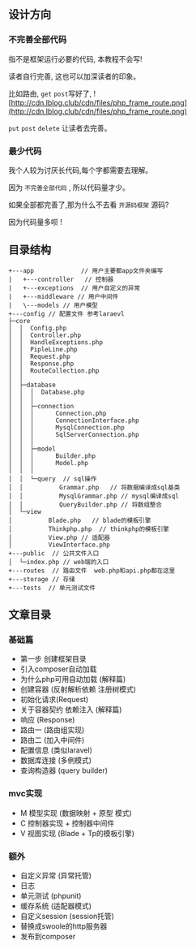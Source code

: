 ## 设计方向
### 不完善全部代码
指不是框架运行必要的代码, 本教程不会写!

读者自行完善, 这也可以加深读者的印象。

比如路由, `get` `post`写好了,
![http://cdn.lblog.club/cdn/files/php_frame_route.png](http://cdn.lblog.club/cdn/files/php_frame_route.png)

`put` `post` `delete` 让读者去完善。
### 最少代码
我个人较为讨厌长代码,每个字都需要去理解。

因为 `不完善全部代码` , 所以代码量才少。

如果全部都完善了,那为什么不去看 `开源码框架` 源码?

因为代码量多呗 !
## 目录结构
```
+---app             // 用户主要都app文件夹编写
|   +---controller   // 控制器
|   +---exceptions  // 用户自定义的异常
|   +---middleware // 用户中间件
|   \---models // 用户模型
+---config // 配置文件 参考laraevl
├─core
│  │  Config.php
│  │  Controller.php
│  │  HandleExceptions.php
│  │  PipleLine.php
│  │  Request.php
│  │  Response.php
│  │  RouteCollection.php
│  │
│  ├─database
│  │  │  Database.php
│  │  │
│  │  ├─connection
│  │  │      Connection.php 
│  │  │      ConnectionInterface.php
│  │  │      MysqlConnection.php
│  │  │      SqlServerConnection.php
│  │  │
│  │  ├─model
│  │  │      Builder.php
│  │  │      Model.php 
│  │  │
│  │  └─query  // sql操作
│  │          Grammar.php   // 将数据编译成sql基类
│  │          MysqlGrammar.php // mysql编译成sql
│  │          QueryBuilder.php // 将数组整合
│  └─view
│          Blade.php   // blade的模板引擎
│          Thinkphp.php  // thinkphp的模板引擎
│          View.php // 适配器
│          ViewInterface.php 
+---public  // 公共文件入口
│  └─index.php // web端的入口
+---routes  // 路由文件  web.php和api.php都在这里
+---storage // 存储 
+---tests  // 单元测试文件
```


## 文章目录
### 基础篇
* 第一步 创建框架目录  
* 引入composer自动加载 
* 为什么php可用自动加载 (解释篇) 
* 创建容器 (反射解析依赖 注册树模式) 
* 初始化请求(Request) 
* 关于容器契约 依赖注入 (解释篇)
* 响应 (Response) 
* 路由一 (路由组实现)
* 路由二 (加入中间件)
* 配置信息 (类似laravel)
* 数据库连接 (多例模式)
* 查询构造器 (query builder)
### mvc实现
* M 模型实现 (数据映射 + 原型 模式) 
* C 控制器实现 + 控制器中间件
* V 视图实现 (Blade + Tp的模板引擎)
### 额外
* 自定义异常 (异常托管)
* 日志
* 单元测试 (phpunit)
* 缓存系统 (适配器模式)
* 自定义session (session托管)
* 替换成swoole的http服务器
* 发布到composer

